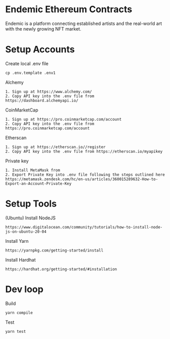 # Endemic Ethereum Contracts
Endemic is a platform connecting established artists and the real-world art with the newly growing NFT market.

# Setup Accounts

Create local .env file

    cp .env.template .env1

Alchemy

    1. Sign up at https://www.alchemy.com/
    2. Copy API key into the .env file from https://dashboard.alchemyapi.io/

CoinMarketCap

    1. Sign up at https://pro.coinmarketcap.com/account
    2. Copy API key into the .env file from https://pro.coinmarketcap.com/account

Etherscan

    1. Sign up at https://etherscan.io//register
    2. Copy API key into the .env file from https://etherscan.io/myapikey 

Private key

    1. Install MetaMask from
    2. Export Private Key into .env file following the steps outlined here https://metamask.zendesk.com/hc/en-us/articles/360015289632-How-to-Export-an-Account-Private-Key

# Setup Tools

(Ubuntu) Install NodeJS

    https://www.digitalocean.com/community/tutorials/how-to-install-node-js-on-ubuntu-20-04

Install Yarn

    https://yarnpkg.com/getting-started/install

Install Hardhat

    https://hardhat.org/getting-started/#installation



# Dev loop

Build

    yarn compile

Test

    yarn test
